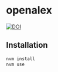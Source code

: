 # openalex

[![DOI](https://zenodo.org/badge/1049571314.svg)](https://doi.org/10.5281/zenodo.17090422)

## Installation

```bash
nvm install
nvm use
```
